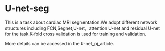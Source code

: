 # U-net-seg
This is a task about cardiac MRI segmentation.We adopt different network structures including FCN,Segnet,U-net，attention U-net and residual U-net for the task.K-fold cross validation is used for training and validation.

More details can be accessed in the U-net_pj_article.

